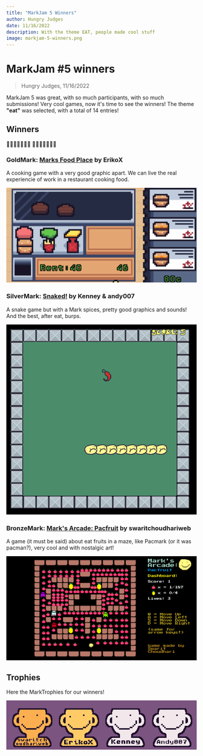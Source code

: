 ```yaml
---
title: "MarkJam 5 Winners"
author: Hungry Judges
date: 11/16/2022
description: With the theme EAT, people made cool stuff
image: markjam-5-winners.png
---
```


# MarkJam #5 winners
> Hungry Judges, 11/16/2022

MarkJam 5 was great, with so much participants, with so much submissions! Very cool games, now it's time to see the winners! The theme **"eat"** was selected, with a total of 14 entries!

## Winners

🥁🥁🥁🥁🥁🥁🥁
🥁🥁🥁🥁🥁🥁🥁

### GoldMark: [Marks Food Place](https://erikoxdev.itch.io/marks-food-place) by ErikoX
A cooking game with a very good graphic apart. We can live the real experiencie of work in a restaurant cooking food.

![](markjam-5-winners/marks-food-place.gif)

### SilverMark: [Snaked!](https://kenneyher.itch.io/snaked) by Kenney & andy007
A snake game but with a Mark spices, pretty good graphics and sounds! And the best, after eat, burps.

![](markjam-5-winners/snaked.gif)

### BronzeMark: [Mark's Arcade: Pacfruit](https://swaritchoudhari.itch.io/pacfruit) by swaritchoudhariweb

A game (it must be said) about eat fruits in a maze, like Pacmark (or it was pacman?), very cool and with nostalgic art!

![](markjam-5-winners/marks-arcade-pacfruit.gif)

## Trophies
Here the MarkTrophies for our winners!

![](markjam-5-winners/trophies.png)
